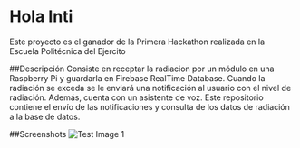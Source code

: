 # Hola Inti
Este proyecto es el ganador de la Primera Hackathon realizada en la Escuela Politécnica del Ejercito

##Descripción
Consiste en receptar la radiacion por un módulo en una Raspberry Pi y guardarla en Firebase RealTime Database.
Cuando la radiación se exceda se le enviará una notificación al usuario con el nivel de radiación.
Además, cuenta con un asistente de voz. Este repositorio contiene el envío de las notificaciones y consulta de los datos de radiación a la base de datos.

##Screenshots
![Test Image 1](https://drive.google.com/open?id=188Ylal4RmtQJwdIITN4gq4rTnDkQR2kf)

